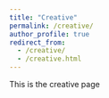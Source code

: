 ```yaml
---
title: "Creative"
permalink: /creative/
author_profile: true
redirect_from: 
  - /creative/
  - /creative.html
---
```


This is the creative page
